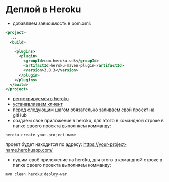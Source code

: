# Деплой в Heroku

- добавляем зависимость в pom.xml:

```xml
<project>
  ...
  <build>
    ...
    <plugins>
      <plugin>
        <groupId>com.heroku.sdk</groupId>
        <artifactId>heroku-maven-plugin</artifactId>
        <version>3.0.3</version>
      </plugin>
    </plugins>
  </build>
</project>
```
- [регистрируемся в heroku](https://signup.heroku.com/)
- [устанавливаем клиент](https://devcenter.heroku.com/articles/heroku-cli)
- перед следующим шагом обязательно заливаем свой проект на gitHub
- создаем свое приложение в heroku, для этого в командной строке в папке своего проекта выполняем комманду:

```heroku create your-project-name```

проект будет находится по адресу: https://your-project-name.herokuapp.com/

- пушим своё приложение на heroku, для этого в командной строке в папке своего проекта выполняем комманду:

```mvn clean heroku:deploy-war```
